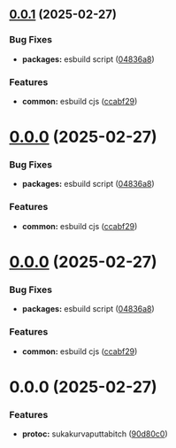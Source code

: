 

## [0.0.1](https://github.com/atls/protobuf/compare/@atls/protoc-gen-abstractions@0.0.0...@atls/protoc-gen-abstractions@0.0.1) (2025-02-27)


### Bug Fixes


* **packages:** esbuild script ([04836a8](https://github.com/atls/protobuf/commit/04836a8d98a692988cbc3a4216a96391c2e74079))

### Features


* **common:** esbuild cjs ([ccabf29](https://github.com/atls/protobuf/commit/ccabf2994e76a9daa5cdd86f224f2c3067d6fae4))





# [0.0.0](https://github.com/atls/protobuf/compare/@atls/protoc-gen-abstractions@0.0.0...@atls/protoc-gen-abstractions@0.0.0) (2025-02-27)


### Bug Fixes


* **packages:** esbuild script ([04836a8](https://github.com/atls/protobuf/commit/04836a8d98a692988cbc3a4216a96391c2e74079))

### Features


* **common:** esbuild cjs ([ccabf29](https://github.com/atls/protobuf/commit/ccabf2994e76a9daa5cdd86f224f2c3067d6fae4))





# [0.0.0](https://github.com/atls/protobuf/compare/@atls/protoc-gen-abstractions@0.0.0...@atls/protoc-gen-abstractions@0.0.0) (2025-02-27)


### Bug Fixes


* **packages:** esbuild script ([04836a8](https://github.com/atls/protobuf/commit/04836a8d98a692988cbc3a4216a96391c2e74079))

### Features


* **common:** esbuild cjs ([ccabf29](https://github.com/atls/protobuf/commit/ccabf2994e76a9daa5cdd86f224f2c3067d6fae4))





# 0.0.0 (2025-02-27)


### Features


* **protoc:** sukakurvaputtabitch ([90d80c0](https://github.com/atls/protobuf/commit/90d80c0c93f6faea844bb334e4a3012b2b6afa51))


